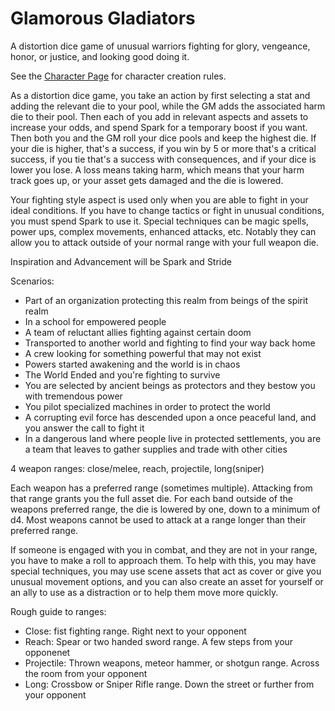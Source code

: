 # Glamorous Gladiators

A distortion dice game of unusual warriors fighting for glory, vengeance, honor, or justice, and looking good doing it.

See the [Character Page](characters) for character creation rules.

As a distortion dice game, you take an action by first selecting a stat and adding the relevant die to your pool, while the GM adds the associated harm die to their pool. Then each of you add in relevant aspects and assets to increase your odds, and spend Spark for a temporary boost if you want. Then both you and the GM roll your dice pools and keep the highest die. If your die is higher, that's a success, if you win by 5 or more that's a critical success, if you tie that's a success with consequences, and if your dice is lower you lose. A loss means taking harm, which means that your harm track goes up, or your asset gets damaged and the die is lowered.

Your fighting style aspect is used only when you are able to fight in your ideal conditions. If you have to change tactics or fight in unusual conditions, you must spend Spark to use it. Special techniques can be magic spells, power ups, complex movements, enhanced attacks, etc. Notably they can allow you to attack outside of your normal range with your full weapon die.

Inspiration and Advancement will be Spark and Stride

Scenarios:
- Part of an organization protecting this realm from beings of the spirit realm
- In a school for empowered people
- A team of reluctant allies fighting against certain doom
- Transported to another world and fighting to find your way back home
- A crew looking for something powerful that may not exist 
- Powers started awakening and the world is in chaos
- The World Ended and you're fighting to survive
- You are selected by ancient beings as protectors and they bestow you with tremendous power
- You pilot specialized machines in order to protect the world 
- A corrupting evil force has descended upon a once peaceful land, and you answer the call to fight it
- In a dangerous land where people live in protected settlements, you are a team that leaves to gather supplies and trade with other cities

4 weapon ranges: close/melee, reach, projectile, long(sniper)

Each weapon has a preferred range (sometimes multiple). Attacking from that range grants you the full asset die. For each band outside of the weapons preferred range, the die is lowered by one, down to a minimum of d4. Most weapons cannot be used to attack at a range longer than their preferred range.

If someone is engaged with you in combat, and they are not in your range, you have to make a roll to approach them. To help with this, you may have special techniques, you may use scene assets that act as cover or give you unusual movement options, and you can also create an asset for yourself or an ally to use as a distraction or to help them move more quickly.

Rough guide to ranges:
- Close: fist fighting range. Right next to your opponent
- Reach: Spear or two handed sword range. A few steps from your opponenet
- Projectile: Thrown weapons, meteor hammer, or shotgun range. Across the room from your opponent
- Long: Crossbow or Sniper Rifle range. Down the street or further from your opponent